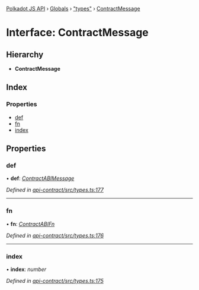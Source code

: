 [Polkadot JS API](../README.md) › [Globals](../globals.md) › ["types"](../modules/_types_.md) › [ContractMessage](_types_.contractmessage.md)

# Interface: ContractMessage

## Hierarchy

* **ContractMessage**

## Index

### Properties

* [def](_types_.contractmessage.md#def)
* [fn](_types_.contractmessage.md#fn)
* [index](_types_.contractmessage.md#index)

## Properties

###  def

• **def**: *[ContractABIMessage](_types_.contractabimessage.md)*

*Defined in [api-contract/src/types.ts:177](https://github.com/polkadot-js/api/blob/191abe4e0/packages/api-contract/src/types.ts#L177)*

___

###  fn

• **fn**: *[ContractABIFn](_types_.contractabifn.md)*

*Defined in [api-contract/src/types.ts:176](https://github.com/polkadot-js/api/blob/191abe4e0/packages/api-contract/src/types.ts#L176)*

___

###  index

• **index**: *number*

*Defined in [api-contract/src/types.ts:175](https://github.com/polkadot-js/api/blob/191abe4e0/packages/api-contract/src/types.ts#L175)*
